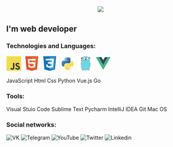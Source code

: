 <div align='center'>
    <img src='https://media3.giphy.com/media/v1.Y2lkPTc5MGI3NjExb3pya3IzNWRqdXpyb2VnMWtleTU4NmNvNGdxenY4bnIyNmQ0bGcxbSZlcD12MV9pbnRlcm5hbF9naWZfYnlfaWQmY3Q9dHM/B6wdZEDP2TXRkA83o5/giphy.webp' width='150px'>
</div>

## I'm web developer

### Technologies and Languages:

<div>
    <img src="https://github.com/devicons/devicon/blob/master/icons/javascript/javascript-original.svg" title="javascript" alt="javascript" width="40" height="40"/>&nbsp;
    <img src="https://github.com/devicons/devicon/blob/master/icons/html5/html5-original.svg" title="html5" alt="html5" width="40" height="40"/>&nbsp; 
    <img src="https://github.com/devicons/devicon/blob/master/icons/css3/css3-original.svg" title="css3" alt="css3" width="40" height="40"/>&nbsp; 
    <img src="https://github.com/devicons/devicon/blob/master/icons/python/python-original.svg" title="python" alt="python" width="40" height="40"/>&nbsp;          
    <img src="https://github.com/devicons/devicon/blob/master/icons/go/go-original.svg" title="go" alt="go" width="40" height="40"/>&nbsp;  
    <img src="https://github.com/devicons/devicon/blob/master/icons/vuejs/vuejs-original.svg" title="vuejs" alt="vuejs" width="40" height="40"/>&nbsp;      
</div>

JavaScript
Html
Css
Python
Vue.js
Go

### Tools:
Visual Stuio Code
Sublime Text
Pycharm
IntelliJ IDEA
Git
Mac OS

### Social networks:
![VK](https://img.shields.io/badge/Vkontakte-0277ff?style=for-the-badge&logo=VK)
![Telegram](https://img.shields.io/badge/Telegram-fff?style=for-the-badge&logo=Telegram)
![YouTube](https://img.shields.io/badge/YouTube-ff0000?style=for-the-badge&logo=YouTube)
![Twitter](https://img.shields.io/badge/Twitter-000?style=for-the-badge&logo=X)
![Linkedin](https://img.shields.io/badge/Linkedin-0077B5?style=for-the-badge&logo=Linkedin)
